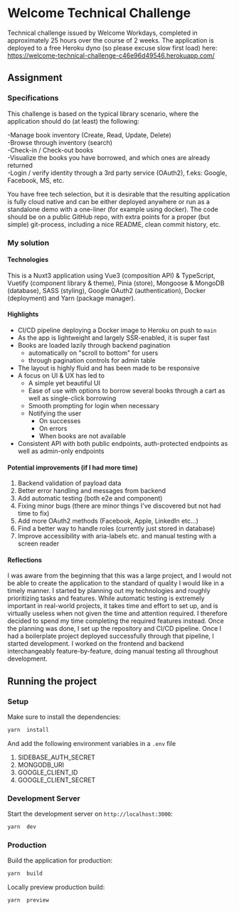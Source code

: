 # Welcome Technical Challenge

Technical challenge issued by Welcome Workdays, completed in approximately 25 hours over the course of 2 weeks. The application is deployed to a free Heroku dyno (so please excuse slow first load) here: https://welcome-technical-challenge-c46e96d49546.herokuapp.com/

## Assignment

### Specifications

This challenge is based on the typical library scenario, where the application should do (at least) the following:

-Manage book inventory (Create, Read, Update, Delete)  
-Browse through inventory (search)  
-Check-in / Check-out books  
-Visualize the books you have borrowed, and which ones are already returned  
-Login / verify identity through a 3rd party service (OAuth2), f.eks: Google, Facebook, MS, etc.

You have free tech selection, but it is desirable that the resulting application is fully cloud native and can be either deployed anywhere or run as a standalone demo with a one-liner (for example using docker). The code should be on a public GitHub repo, with extra points for a proper (but simple) git-process, including a nice README, clean commit history, etc.

### My solution

#### Technologies

This is a Nuxt3 application using Vue3 (composition API) & TypeScript, Vuetify (component library & theme), Pinia (store), Mongoose & MongoDB (database), SASS (styling), Google OAuth2 (authentication), Docker (deployment) and Yarn (package manager).

#### Highlights

- CI/CD pipeline deploying a Docker image to Heroku on push to `main`
- As the app is lightweight and largely SSR-enabled, it is super fast
- Books are loaded lazily through backend pagination
  - automatically on "scroll to bottom" for users
  - through pagination controls for admin table
- The layout is highly fluid and has been made to be responsive
- A focus on UI & UX has led to
  - A simple yet beautiful UI
  - Ease of use with options to borrow several books through a cart as well as single-click borrowing
  - Smooth prompting for login when necessary
  - Notifying the user
    - On successes
    - On errors
    - When books are not available
- Consistent API with both public endpoints, auth-protected endpoints as well as admin-only endpoints

#### Potential improvements (if I had more time)

1. Backend validation of payload data
2. Better error handling and messages from backend
3. Add automatic testing (both e2e and component)
4. Fixing minor bugs (there are minor things I've discovered but not had time to fix)
5. Add more OAuth2 methods (Facebook, Apple, LinkedIn etc...)
6. Find a better way to handle roles (currently just stored in database)
7. Improve accessibility with aria-labels etc. and manual testing with a screen reader

#### Reflections

I was aware from the beginning that this was a large project, and I would not be able to create the application to the standard of quality I would like in a timely manner. I started by planning out my technologies and roughly prioritizing tasks and features. While automatic testing is extremely important in real-world projects, it takes time and effort to set up, and is virtually useless when not given the time and attention required. I therefore decided to spend my time completing the required features instead. Once the planning was done, I set up the repository and CI/CD pipeline. Once I had a boilerplate project deployed successfully through that pipeline, I started development. I worked on the frontend and backend interchangeably feature-by-feature, doing manual testing all throughout development.

## Running the project

### Setup

Make sure to install the dependencies:

```bash
yarn  install
```

And add the following environment variables in a `.env` file

1. SIDEBASE_AUTH_SECRET
2. MONGODB_URI
3. GOOGLE_CLIENT_ID
4. GOOGLE_CLIENT_SECRET

### Development Server

Start the development server on `http://localhost:3000`:

```bash
yarn  dev
```

### Production

Build the application for production:

```bash
yarn  build
```

Locally preview production build:

```bash
yarn  preview
```
